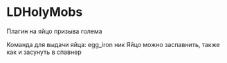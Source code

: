 # LDHolyMobs
Плагин на яйцо призыва голема

Команда для выдачи яйца: egg_iron ник
Яйцо можно заспавнить, также как и засунуть в спавнер
